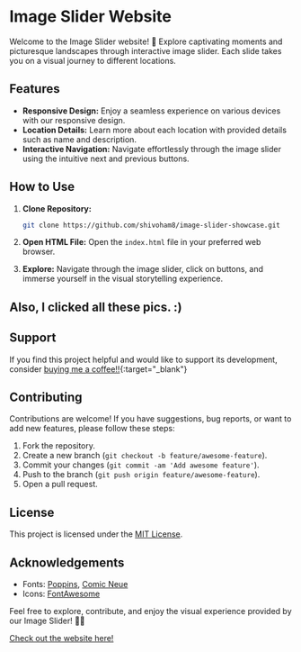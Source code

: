 # Image Slider Website

Welcome to the Image Slider website! 🌟 Explore captivating moments and picturesque landscapes through interactive image slider. Each slide takes you on a visual journey to different locations.

## Features

- **Responsive Design:** Enjoy a seamless experience on various devices with our responsive design.
- **Location Details:** Learn more about each location with provided details such as name and description.
- **Interactive Navigation:** Navigate effortlessly through the image slider using the intuitive next and previous buttons.

## How to Use

1. **Clone Repository:**
   ```bash
   git clone https://github.com/shivoham8/image-slider-showcase.git
   ```

2. **Open HTML File:**
   Open the `index.html` file in your preferred web browser.

3. **Explore:**
   Navigate through the image slider, click on buttons, and immerse yourself in the visual storytelling experience.

## Also, I clicked all these pics. :)

## Support

If you find this project helpful and would like to support its development, consider [buying me a coffee!!](https://www.buymeacoffee.com/ajay.gupta){:target="_blank"}


## Contributing

Contributions are welcome! If you have suggestions, bug reports, or want to add new features, please follow these steps:

1. Fork the repository.
2. Create a new branch (`git checkout -b feature/awesome-feature`).
3. Commit your changes (`git commit -am 'Add awesome feature'`).
4. Push to the branch (`git push origin feature/awesome-feature`).
5. Open a pull request.

## License

This project is licensed under the [MIT License](LICENSE).

## Acknowledgements

- Fonts: [Poppins](https://fonts.google.com/specimen/Poppins), [Comic Neue](https://fonts.google.com/specimen/Comic+Neue)
- Icons: [FontAwesome](https://fontawesome.com/)

Feel free to explore, contribute, and enjoy the visual experience provided by our Image Slider! 🌄✨

[Check out the website here!](https://shivoham8.github.io/Image-Slider-Showcase/)
